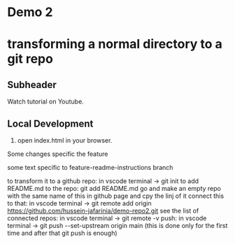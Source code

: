 # Demo 2
# transforming a normal directory to a git repo

## Subheader

Watch tutorial on Youtube.

## Local Development

1. open index.html in your browser.

Some changes specific the feature 

some text specific to feature-readme-instructions branch

to transform it to a github repo: in vscode terminal -> git init
to add README.md to the repo: git add README.md
go and make an empty repo with the same name of this in github page and cpy the linj of it
connect this to that: in vscode terminal -> git remote add origin https://github.com/hussein-jafarinia/demo-repo2.git
see the list of connected repos: in vscode terminal -> git remote -v
push: in vscode terminal -> git push --set-upstream origin main (this is done only for the first time and after that git push is enough)